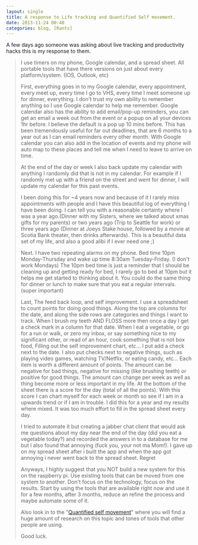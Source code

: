 ```yaml
---
layout: single
title: A response to Life tracking and Quantified Self movement. 
date: 2013-11-24 00:40
categories: blog, [Rants]
---
```

A few days ago someone was asking about live tracking and productivity hacks this is my response to them.
<blockquote>I use timers on my phone, Google calendar, and a spread sheet. All portable tools that have there versions on just about every platform/system. (IOS, Outlook, etc)

First, everything goes in to my Google calendar, every appointment, every meet up, every time I go to VHS, every time I meet someone up for dinner, everything. I don't trust my own ability to remember anything so I use Google calendar to help me remember. Google calendar also has the ability to add email/pop-up reminders, you can get an email a week out from the event or a popup on all your devices 1hr before. I believe the default is a pop up 10 mins before. This has been tremendously useful for far out deadlines, that are 6 months to a year out as I can email reminders every other month. With Google calendar you can also add in the location of events and my phone will auto map to these places and tell me when I need to leave to arrive on time.

At the end of the day or week I also back update my calendar with anything I randomly did that is not in my calendar. For example if I randomly met up with a friend on the street and went for dinner, I will update my calendar for this past events.

I been doing this for ~4 years now and because of it I rarely miss appointments with people and I have this beautiful log of everything I have been doing. I can tell you with a reasonable certainty where I was a year ago.(Dinner with my Sisters, where we talked about xmas gifts for my parents) or two years ago (Trip to Seattle for work) or three years ago (Dinner at Joeys Stake house, followed by a movie at Scotia Bank theater, then drinks afterwards). This is a beautiful data set of my life, and also a good alibi if I ever need one ;)

Next. I have two repeating alarms on my phone. Bed time 10pm Monday-Thursday and wake up time 8:30am Tuesday-Friday. (I don't work Mondays) The 10pm bed time is just a reminder that I should be cleaning up and getting ready for bed, I rarely go to bed at 10pm but it helps me get started to thinking about it. You could do the same thing for dinner or lunch to make sure that you eat a regular intervals. (super important)

Last, The feed back loop, and self improvement. I use a spreadsheet to count points for doing good things. Along the top are columns for the date, and along the side rows are categories and things I want to track. When I brush my teeth AND FLOSS more then once a day I get a check mark in a column for that date. When I eat a vegetable, or go for a run or walk, or zero my inbox, or say something nice to my significant other, or read of an hour, cook something that is not box food, Filling out the self improvement chart, etc... I put add a check next to the date. I also put checks next to negative things, such as playing video games, watching TV/Netflix, or eating candy, etc... Each item is worth a different amount of points. The amount can be negative for bad things, negative for missing (like brushing teeth) or positive for good things. The amount can change per week as well as thing become more or less important in my life. At the bottom of the sheet there is a score for the day (total of all the points). With this score I can chart myself for each week or month so see if I am in a upwards trend or if I am in trouble. I did this for a year and my results where mixed. It was too much effort to fill in the spread sheet every day.

I tried to automate it but creating a jabber chat client that would ask me questions about my day near the end of the day (did you eat a vegetable today?) and recorded the answers in to a database for me but I also found that annoying (fuck you, your not ma Mom!). I gave up on my spread sheet after i built the app and when the app got annoying i never went back to the spread sheet. Regret

Anyways, I highly suggest that you NOT build a new system for this on the raspberry pi. Use existing tools that can be moved from one system to another. Don't focus on the technology, focus on the results. Start by using the tools that are available right now and use it for a few months, after 3 months, reduce an refine the process and maybe automate some of it.

Also look in to the "<a href="http://quantifiedself.com/">Quantified self movement</a>" where you will find a huge amount of research on this topic and tones of tools that other people are using.

Good luck.</blockquote>
